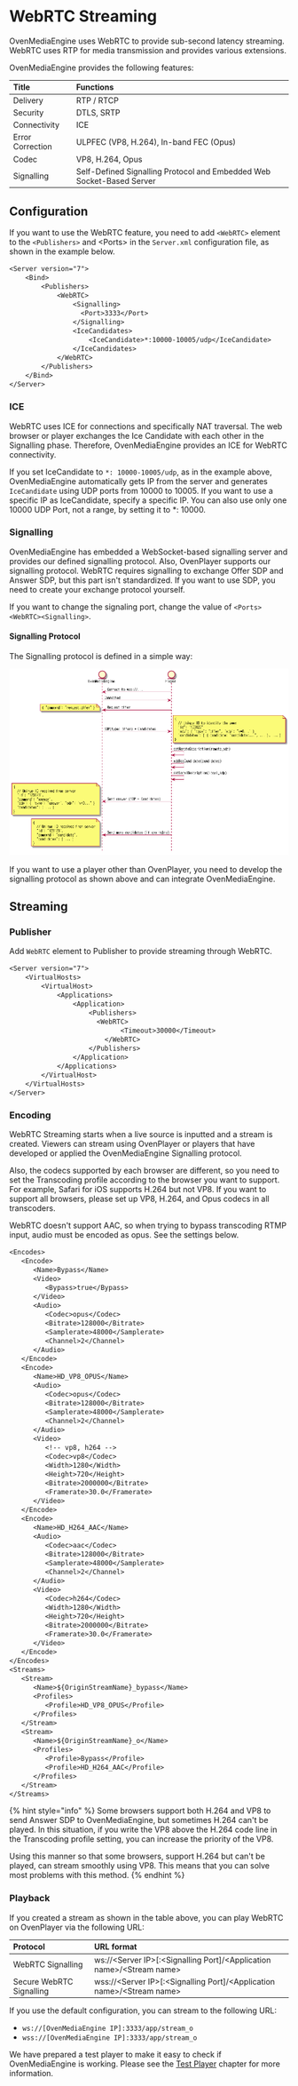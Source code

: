 # WebRTC Streaming

OvenMediaEngine uses WebRTC to provide sub-second latency streaming. WebRTC uses RTP for media transmission and provides various extensions.

OvenMediaEngine provides the following features:

| Title | Functions |
| :--- | :--- |
| Delivery | RTP / RTCP |
| Security | DTLS,  SRTP |
| Connectivity | ICE |
| Error Correction | ULPFEC \(VP8, H.264\), In-band FEC \(Opus\) |
| Codec | VP8, H.264, Opus |
| Signalling | Self-Defined Signalling Protocol and Embedded Web Socket-Based Server |

## Configuration

If you want to use the WebRTC feature, you need to add `<WebRTC>` element to the `<Publishers>` and &lt;Ports&gt; in the `Server.xml` configuration file, as shown in the example below.

```markup
<Server version="7">
	<Bind>
		<Publishers>
			<WebRTC>
				<Signalling>
				  <Port>3333</Port>
				</Signalling>
				<IceCandidates>
					<IceCandidate>*:10000-10005/udp</IceCandidate>
				</IceCandidates>
			</WebRTC>
		</Publishers>
	</Bind>
</Server>
```

### ICE

WebRTC uses ICE for connections and specifically NAT traversal. The web browser or player exchanges the Ice Candidate with each other in the Signalling phase. Therefore, OvenMediaEngine provides an ICE for WebRTC connectivity.

If you set IceCandidate to `*: 10000-10005/udp`, as in the example above, OvenMediaEngine automatically gets IP from the server and generates `IceCandidate` using UDP ports from 10000 to 10005. If you want to use a specific IP as IceCandidate, specify a specific IP. You can also use only one 10000 UDP Port, not a range, by setting it to \*: 10000.

### Signalling

OvenMediaEngine has embedded a WebSocket-based signalling server and provides our defined signalling protocol. Also, OvenPlayer supports our signalling protocol. WebRTC requires signalling to exchange Offer SDP and Answer SDP, but this part isn't standardized. If you want to use SDP, you need to create your exchange protocol yourself. 

If you want to change the signaling port, change the value of  `<Ports><WebRTC><Signalling>`.

#### Signalling Protocol

The Signalling protocol is defined in a simple way:

![](../.gitbook/assets/image%20%283%29.png)

If you want to use a player other than OvenPlayer, you need to develop the signalling protocol as shown above and can integrate OvenMediaEngine.

## Streaming

### Publisher

Add `WebRTC` element to Publisher to provide streaming through WebRTC. 

```markup
<Server version="7">
	<VirtualHosts>
		<VirtualHost>
			<Applications>
				<Application>
					<Publishers>
					  <WebRTC>
							<Timeout>30000</Timeout>
						</WebRTC>
					</Publishers>
				</Application>
			</Applications>
		</VirtualHost>
	</VirtualHosts>
</Server>
```

### Encoding

WebRTC Streaming starts when a live source is inputted and a stream is created. Viewers can stream using OvenPlayer or players that have developed or applied the OvenMediaEngine Signalling protocol.

Also, the codecs supported by each browser are different, so you need to set the Transcoding profile according to the browser you want to support. For example, Safari for iOS supports H.264 but not VP8. If you want to support all browsers, please set up VP8, H.264, and Opus codecs in all transcoders.

WebRTC doesn't support AAC, so when trying to bypass transcoding RTMP input, audio must be encoded as opus. See the settings below.

```markup
<Encodes>
   <Encode>
      <Name>Bypass</Name>
      <Video>
         <Bypass>true</Bypass>
      </Video>
      <Audio>
         <Codec>opus</Codec>
         <Bitrate>128000</Bitrate>
         <Samplerate>48000</Samplerate>
         <Channel>2</Channel>   
      </Audio>
   </Encode>
   <Encode>
      <Name>HD_VP8_OPUS</Name>
      <Audio>
         <Codec>opus</Codec>
         <Bitrate>128000</Bitrate>
         <Samplerate>48000</Samplerate>
         <Channel>2</Channel>
      </Audio>
      <Video>
         <!-- vp8, h264 -->
         <Codec>vp8</Codec>
         <Width>1280</Width>
         <Height>720</Height>
         <Bitrate>2000000</Bitrate>
         <Framerate>30.0</Framerate>
      </Video>
   </Encode>
   <Encode>
      <Name>HD_H264_AAC</Name>
      <Audio>
         <Codec>aac</Codec>
         <Bitrate>128000</Bitrate>
         <Samplerate>48000</Samplerate>
         <Channel>2</Channel>
      </Audio>
      <Video>
         <Codec>h264</Codec>
         <Width>1280</Width>
         <Height>720</Height>
         <Bitrate>2000000</Bitrate>
         <Framerate>30.0</Framerate>
      </Video>
   </Encode>
</Encodes>
<Streams>
   <Stream>
      <Name>${OriginStreamName}_bypass</Name>
      <Profiles>
         <Profile>HD_VP8_OPUS</Profile>
      </Profiles>
   </Stream>
   <Stream>
      <Name>${OriginStreamName}_o</Name>
      <Profiles>
         <Profile>Bypass</Profile>
         <Profile>HD_H264_AAC</Profile>
      </Profiles>
   </Stream>
</Streams>
```

{% hint style="info" %}
Some browsers support both H.264 and VP8 to send Answer SDP to OvenMediaEngine, but sometimes H.264 can't be played. In this situation, if you write the VP8 above the H.264 code line in the Transcoding profile setting, you can increase the priority of the VP8.

Using this manner so that some browsers, support H.264 but can't be played, can stream smoothly using VP8. This means that you can solve most problems with this method.
{% endhint %}

### Playback

If you created a stream as shown in the table above, you can play WebRTC on OvenPlayer via the following URL:

| Protocol | URL format |
| :--- | :--- |
| WebRTC Signalling | ws://&lt;Server IP&gt;\[:&lt;Signalling Port\]/&lt;Application name&gt;/&lt;Stream name&gt; |
| Secure WebRTC Signalling | wss://&lt;Server IP&gt;\[:&lt;Signalling Port\]/&lt;Application name&gt;/&lt;Stream name&gt; |

If you use the default configuration, you can stream to the following URL:

* `ws://[OvenMediaEngine IP]:3333/app/stream_o`
* `wss://[OvenMediaEngine IP]:3333/app/stream_o`

We have prepared a test player to make it easy to check if OvenMediaEngine is working. Please see the [Test Player](../test-player.md) chapter for more information.

